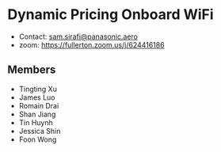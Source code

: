 # Dynamic Pricing Onboard WiFi

* Contact: sam.sirafi@panasonic.aero
* zoom: https://fullerton.zoom.us/j/624416186


## Members
* Tingting Xu
* James Luo
* Romain Drai
* Shan Jiang
* Tin Huynh
* Jessica Shin
* Foon Wong
